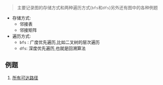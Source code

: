 > 主要记录图的存储方式和两种遍历方式(`bfs`和`dfs`)另外还有图中的各种例题
- 存储方式:
	- 邻接表
	- 邻接矩阵
- 遍历方式:
	- `bfs` : 广度优先遍历,比如二叉树的层次遍历
	- `dfs`: 深度优先遍历,也就是回溯算法
## 例题
1. [所有可达路径](https://kamacoder.com/problempage.php?pid=1170)  